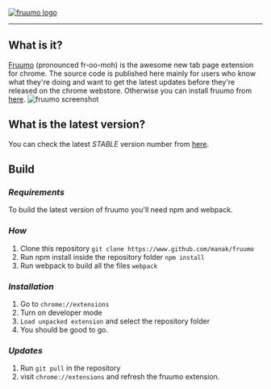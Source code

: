 [![fruumo logo](https://fruumo.com/images/logo.png)](https://www.fruumo.com)

____________

## What is it?  
[Fruumo](https://fruumo.com) (pronounced fr-oo-moh) is the awesome new tab page extension for chrome. The source code is published here mainly for users who know what they're doing and want to get the latest updates before they're released on the chrome webstore. Otherwise you can install fruumo from [here](https://fruumo.com).
![fruumo screenshot](https://fruumo.com/images/screenshot.jpg)

## What is the latest version?  
You can check the latest *STABLE* version number from [here](https://fruumo.com/version/version.json).

## Build

### _Requirements_
To build the latest version of fruumo you'll need npm and webpack.

### _How_
1. Clone this repository `git clone https://www.github.com/manak/fruumo`
2. Run npm install inside the repository folder `npm install`
3. Run webpack to build all the files `webpack`

### _Installation_
1. Go to `chrome://extensions`
2. Turn on developer mode
3. `Load unpacked extension` and select the repository folder
4. You should be good to go.

### _Updates_
1. Run `git pull` in the repository
2. visit `chrome://extensions` and refresh the fruumo extension.



	

